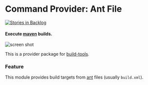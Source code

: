 # Command Provider: Ant File
[![Stories in Backlog](https://badge.waffle.io/dkbrummitt/build-tools-maven.svg?label=ready&title=Ready)](http://waffle.io/dkbrummitt/build-tools-maven)
#### Execute [maven](https://maven.apache.org/) builds.

![screen shot](http://placehold.it/600?text=Screenshot%20Coming%20Soon!)

This is a provider package for [build-tools](https://atom.io/packages/build-tools).

### Feature
This module provides build targets from [ant](https://maven.apache.org/) files (usually `build.xml`).
